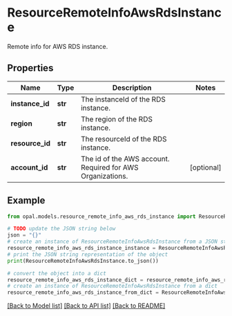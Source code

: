 # ResourceRemoteInfoAwsRdsInstance

Remote info for AWS RDS instance.

## Properties

Name | Type | Description | Notes
------------ | ------------- | ------------- | -------------
**instance_id** | **str** | The instanceId of the RDS instance. | 
**region** | **str** | The region of the RDS instance. | 
**resource_id** | **str** | The resourceId of the RDS instance. | 
**account_id** | **str** | The id of the AWS account. Required for AWS Organizations. | [optional] 

## Example

```python
from opal.models.resource_remote_info_aws_rds_instance import ResourceRemoteInfoAwsRdsInstance

# TODO update the JSON string below
json = "{}"
# create an instance of ResourceRemoteInfoAwsRdsInstance from a JSON string
resource_remote_info_aws_rds_instance_instance = ResourceRemoteInfoAwsRdsInstance.from_json(json)
# print the JSON string representation of the object
print(ResourceRemoteInfoAwsRdsInstance.to_json())

# convert the object into a dict
resource_remote_info_aws_rds_instance_dict = resource_remote_info_aws_rds_instance_instance.to_dict()
# create an instance of ResourceRemoteInfoAwsRdsInstance from a dict
resource_remote_info_aws_rds_instance_from_dict = ResourceRemoteInfoAwsRdsInstance.from_dict(resource_remote_info_aws_rds_instance_dict)
```
[[Back to Model list]](../README.md#documentation-for-models) [[Back to API list]](../README.md#documentation-for-api-endpoints) [[Back to README]](../README.md)



